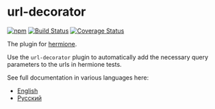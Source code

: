 # url-decorator

[![npm](https://img.shields.io/npm/v/url-decorator.svg?maxAge=2592000)](https://www.npmjs.com/package/url-decorator)
[![Build Status](https://travis-ci.org/gemini-testing/url-decorator.svg?branch=master)](https://travis-ci.org/gemini-testing/url-decorator)
[![Coverage Status](https://img.shields.io/coveralls/gemini-testing/url-decorator.svg?style=flat)](https://coveralls.io/r/gemini-testing/url-decorator?branch=master)

The plugin for [hermione](https://github.com/gemini-testing/hermione).

Use the `url-decorator` plugin to automatically add the necessary query parameters to the urls in hermione tests.

See full documentation in various languages here:
* [English](./docs/en/url-decorator.md)
* [Русский](./docs/ru/url-decorator.md)
